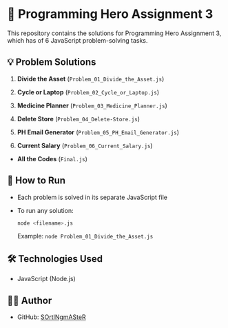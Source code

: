 # 🚀 Programming Hero Assignment 3

This repository contains the solutions for Programming Hero Assignment 3, which has of 6 JavaScript problem-solving tasks.

## 💡 Problem Solutions

1. **Divide the Asset** (`Problem_01_Divide_the_Asset.js`)

2. **Cycle or Laptop** (`Problem_02_Cycle_or_Laptop.js`)

3. **Medicine Planner** (`Problem_03_Medicine_Planner.js`)

4. **Delete Store** (`Problem_04_Delete-Store.js`)

5. **PH Email Generator** (`Problem_05_PH_Email_Generator.js`)

6. **Current Salary** (`Problem_06_Current_Salary.js`)  

- **All the Codes** (`Final.js`)

## 🚦 How to Run

- Each problem is solved in its separate JavaScript file
- To run any solution:
   ```bash
   node <filename>.js
   ```

   Example: `node Problem_01_Divide_the_Asset.js`

## 🛠️ Technologies Used

- JavaScript (Node.js)

## 👨‍💻 Author

- GitHub: [SOrtINgmASteR](https://github.com/SOrtINgmASteR)
